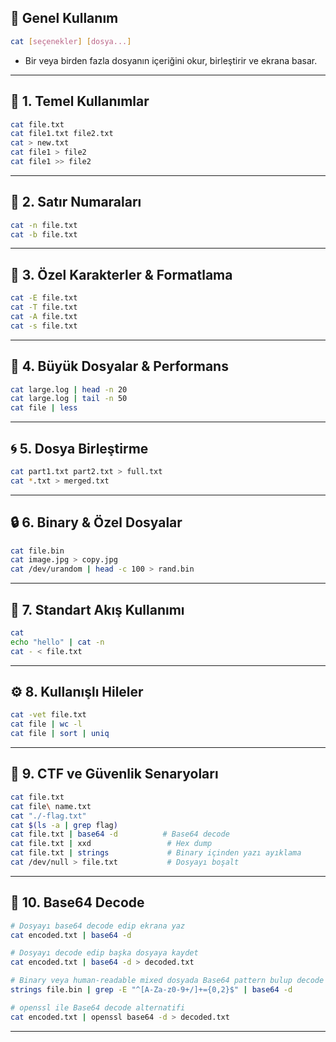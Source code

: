 ## 📌 Genel Kullanım

```bash
cat [seçenekler] [dosya...]
```

- Bir veya birden fazla dosyanın içeriğini okur, birleştirir ve ekrana basar.
    

---

## 📂 1. Temel Kullanımlar

```bash
cat file.txt
cat file1.txt file2.txt
cat > new.txt
cat file1 > file2
cat file1 >> file2
```

---

## 🔢 2. Satır Numaraları

```bash
cat -n file.txt
cat -b file.txt
```

---

## 📜 3. Özel Karakterler & Formatlama

```bash
cat -E file.txt
cat -T file.txt
cat -A file.txt
cat -s file.txt
```

---

## 📏 4. Büyük Dosyalar & Performans

```bash
cat large.log | head -n 20
cat large.log | tail -n 50
cat file | less
```

---

## 🌀 5. Dosya Birleştirme

```bash
cat part1.txt part2.txt > full.txt
cat *.txt > merged.txt
```

---

## 🔒 6. Binary & Özel Dosyalar

```bash
cat file.bin
cat image.jpg > copy.jpg
cat /dev/urandom | head -c 100 > rand.bin
```

---

## 🐚 7. Standart Akış Kullanımı

```bash
cat
echo "hello" | cat -n
cat - < file.txt
```

---

## ⚙️ 8. Kullanışlı Hileler

```bash
cat -vet file.txt
cat file | wc -l
cat file | sort | uniq
```

---

## 🎯 9. CTF ve Güvenlik Senaryoları

```bash
cat file.txt
cat file\ name.txt
cat "./-flag.txt"
cat $(ls -a | grep flag)
cat file.txt | base64 -d          # Base64 decode
cat file.txt | xxd                 # Hex dump
cat file.txt | strings             # Binary içinden yazı ayıklama
cat /dev/null > file.txt           # Dosyayı boşalt
```

---

## 🧩 10. Base64 Decode 

```bash
# Dosyayı base64 decode edip ekrana yaz
cat encoded.txt | base64 -d

# Dosyayı decode edip başka dosyaya kaydet
cat encoded.txt | base64 -d > decoded.txt

# Binary veya human-readable mixed dosyada Base64 pattern bulup decode
strings file.bin | grep -E "^[A-Za-z0-9+/]+={0,2}$" | base64 -d

# openssl ile Base64 decode alternatifi
cat encoded.txt | openssl base64 -d > decoded.txt
```

---